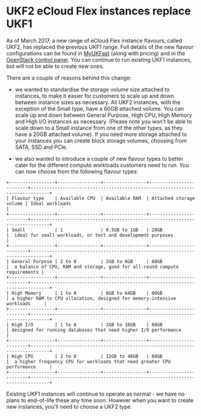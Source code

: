 
# UKF2 eCloud Flex instances replace UKF1

As of March 2017, a new range of eCloud Flex instance flavours, called UKF2, has replaced the previous UKF1 range.  Full details of the new flavour configurations can be found in [MyUKFast](https://my.ukfast.co.uk/ecloud-flex/16029/pricing.php) (along with pricing) and in the [OpenStack control panel](https://api.openstack.ecloud.co.uk/project/instances/).  You can continue to run existing UKF1 instances, but will not be able to create new ones.

There are a couple of reasons behind this change:

- we wanted to standardise the storage volume size attached to instances, to make it easier for customers to scale up and down between instance sizes as necessary.  All UKF2 instances, with the exception of the Small type, have a 60GB attached volume.  You can scale up and down between General Purpose, High CPU, High Memory and High I/O instances as necessary.  (Please note you won't be able to scale down to a Small instance from one of the other types, as they have a 20GB attached volume).  If you need more storage attached to your instances you can create block storage volumes, choosing from SATA, SSD and PCIe.

- we also wanted to introduce a couple of new flavour types to better cater for the different compute workloads customers need to run.  You can now choose from the following flavour types:

```eval_rst
+-----------------+----------------+----------------+-------------------------+-----------------------------------------------------------------------------+
| Flavour type    | Available CPU  | Available RAM  | Attached storage volume | Ideal workloads                                                             |
+-----------------+----------------+----------------+-------------------------+-----------------------------------------------------------------------------+
| Small           | 1              | 0.5GB to 1GB   | 20GB                    |  ideal for small workloads, or test and development purposes                 |
+-----------------+----------------+----------------+-------------------------+-----------------------------------------------------------------------------+
| General Purpose | 2 to 8         | 2GB to 8GB     | 60GB                    |  a balance of CPU, RAM and storage, good for all-round compute requirements |
+-----------------+----------------+----------------+-------------------------+-----------------------------------------------------------------------------+
| High Memory     | 1 to 8         | 8GB to 64GB    | 60GB                    | a higher RAM to CPU allocation, designed for memory-intensive workloads     |
+-----------------+----------------+----------------+-------------------------+-----------------------------------------------------------------------------+
| High I/O        | 1 to 8         | 2GB to 16GB    | 60GB                    | designed for running databases that need higher I/O performance             |
+-----------------+----------------+----------------+-------------------------+-----------------------------------------------------------------------------+
| High CPU        | 2 to 8         | 12GB to 48GB   | 60GB                    |  a higher frequency CPU for workloads that need greater CPU performance     |
+-----------------+----------------+----------------+-------------------------+-----------------------------------------------------------------------------+
```

Existing UKF1 instances will continue to operate as normal - we have no plans to end-of-life these any time soon.  However when you want to create new instances, you'll need to choose a UKF2 type.
